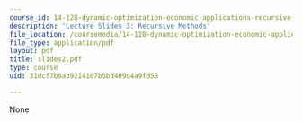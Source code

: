 ```yaml
---
course_id: 14-128-dynamic-optimization-economic-applications-recursive-methods-spring-2003
description: 'Lecture Slides 3: Recursive Methods'
file_location: /coursemedia/14-128-dynamic-optimization-economic-applications-recursive-methods-spring-2003/31dcf7b6a39214107b5bd409d4a9fd58_slides2.pdf
file_type: application/pdf
layout: pdf
title: slides2.pdf
type: course
uid: 31dcf7b6a39214107b5bd409d4a9fd58

---
```

None